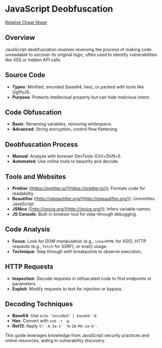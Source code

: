 # JavaScript Deobfuscation

[Relative Cheat Sheet](./js-deobfuscation-cheat.markdown)

## Overview
JavaScript deobfuscation involves reversing the process of making code unreadable to uncover its original logic, often used to identify vulnerabilities like XSS or hidden API calls.

## Source Code
- **Types**: Minified, encoded (base64, hex), or packed with tools like UglifyJS.
- **Purpose**: Protects intellectual property but can hide malicious intent.

## Code Obfuscation
- **Basic**: Renaming variables, removing whitespace.
- **Advanced**: String encryption, control flow flattening.

## Deobfuscation Process
- **Manual**: Analyze with browser DevTools (Ctrl+Shift+I).
- **Automated**: Use online tools to beautify and decode.

## Tools and Websites
- **Prettier** ([https://prettier.io/](https://prettier.io/)): Formats code for readability.
- **Beautifier** ([http://jsbeautifier.org/](http://jsbeautifier.org/)): Unminifies JavaScript.
- **JSNice** ([http://jsnice.org/](http://jsnice.org/)): Infers variable names.
- **JS Console**: Built-in browser tool for step-through debugging.

## Code Analysis
- **Focus**: Look for DOM manipulation (e.g., `innerHTML` for XSS), HTTP requests (e.g., `fetch` for SSRF), or eval() usage.
- **Technique**: Step through with breakpoints to observe execution.

## HTTP Requests
- **Inspection**: Decode requests in obfuscated code to find endpoints or parameters.
- **Exploit**: Modify requests to test for injection or bypass.

## Decoding Techniques
- **Base64**: Use `echo "encoded" | base64 -d`.
- **Hex**: Convert with `xxd -r -p`.
- **Rot13**: Apply `tr 'A-Za-z' 'N-ZA-Mn-za-m'`.

This guide leverages knowledge from JavaScript security practices and online resources, aiding in vulnerability discovery.